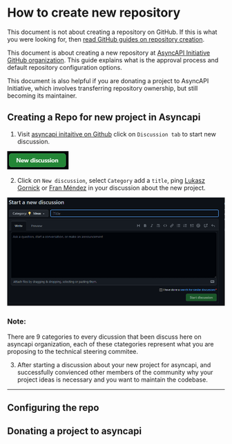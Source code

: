 # How to create new repository

This document is not about creating a repository on GitHub. If this is what you were looking for, then [read GitHub guides on repository creation](https://docs.github.com/en/get-started/quickstart/create-a-repo).

This document is about creating a new repository at [AsyncAPI Initiative GitHub organization](https://github.com/asyncapi). This guide explains what is the approval process and default repository configuration options.

This document is also helpful if you are donating a project to AsyncAPI Initiative, which involves transferring repository ownership, but still becoming its maintainer.

## Creating a Repo for new project in Asyncapi

1. Visit [asyncapi initaitive on Github](https://github.com/asyncapi) click on `Discussion tab` to start new discussion.

![alt text](../assets/image-for-docs/discussion.PNG "New Disccusion on Github")

2. Click on `New discussion`, select `Category` add a `title`, ping [Lukasz Gornick](https://github.com/derberg) or [Fran Méndez](https://github.com/fmvilas) in your discussion about the new project.


![alt text](../assets/image-for-docs/Github-discussion.jpg "Start a new discussion")

### Note: 
There are 9 categories to every dicussion that been discuss here on asyncapi organization, each of these ctategories represent what you are proposing to the technical steering commitee.

3. After starting a discussion about your new project for asyncapi, and successfully convienced other members of the community why your project ideas is necessary and you want to maintain the codebase.





-----------------------------



## Configuring the repo

## Donating a project to asyncapi
